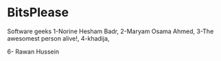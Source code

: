 # BitsPlease
Software geeks
1-Norine Hesham Badr,
2-Maryam Osama Ahmed,
3-The awesomest person alive!,
4-khadija,


6- Rawan Hussein
